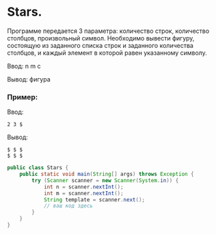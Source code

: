 # Stars.

Программе передается 3 параметра: количество строк, количество столбцов, произвольный символ. Необходимо вывести фигуру, состоящую из заданного списка строк и заданного количества столбцов, и каждый элемент в которой равен указанному символу.

Ввод: n m c

Вывод: фигура

### Пример:

Ввод:
```
2 3 $
```

Вывод:
```
$ $ $
$ $ $
```

```java
public class Stars {
    public static void main(String[] args) throws Exception {
        try (Scanner scanner = new Scanner(System.in)) {
            int n = scanner.nextInt();
            int m = scanner.nextInt();
            String template = scanner.next();
            // ваш код здесь
        }
    }
}
```
